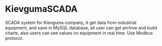 # KievgumaSCADA

SCADA system for Kievguma company, it get data from industrial equipment, 
and save in MySQL database, all user can get archive and build charts, 
also users can see values on equipment in real time.  Use Modbus protocol. 
